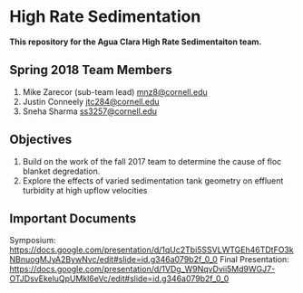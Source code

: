 # High Rate Sedimentation
**This repository for the Agua Clara High Rate Sedimentaiton team.**

## Spring 2018 Team Members
1. Mike Zarecor (sub-team lead)
  mnz8@cornell.edu
2. Justin Conneely
  jtc284@cornell.edu
3. Sneha Sharma
  ss3257@cornell.edu

## Objectives
1. Build on the work of the fall 2017 team to determine the cause of floc blanket degredation.
2. Explore the effects of varied sedimentation tank geometry on effluent turbidity at high upflow velocities

## Important Documents
Symposium: https://docs.google.com/presentation/d/1qUc2Tbi5SSVLWTGEh46TDtFO3kNBnuogMJyA2BywNvc/edit#slide=id.g346a079b2f_0_0
Final Presentation: https://docs.google.com/presentation/d/1VDg_W9NqvDvii5Md9WGJ7-OTJDsvEkeluQpUMkl6eVc/edit#slide=id.g346a079b2f_0_0
